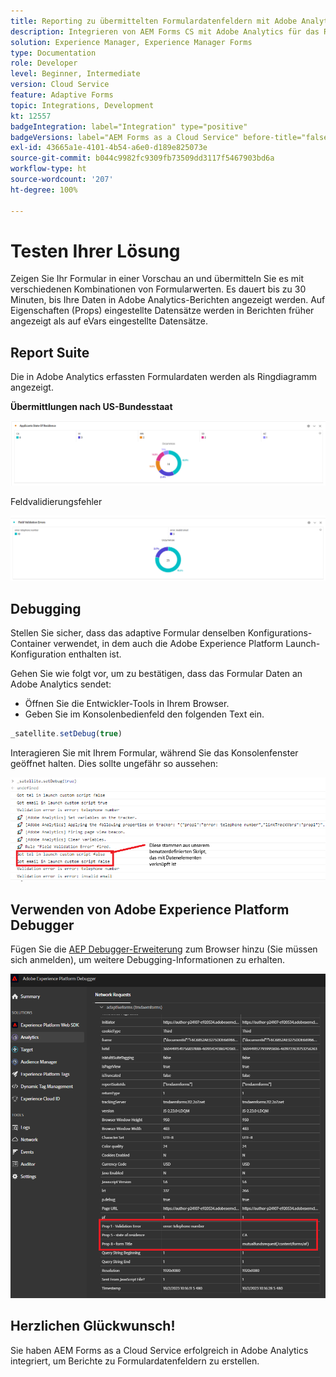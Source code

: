 ```yaml
---
title: Reporting zu übermittelten Formulardatenfeldern mit Adobe Analytics
description: Integrieren von AEM Forms CS mit Adobe Analytics für das Reporting zu Formulardatenfeldern
solution: Experience Manager, Experience Manager Forms
type: Documentation
role: Developer
level: Beginner, Intermediate
version: Cloud Service
feature: Adaptive Forms
topic: Integrations, Development
kt: 12557
badgeIntegration: label="Integration" type="positive"
badgeVersions: label="AEM Forms as a Cloud Service" before-title="false"
exl-id: 43665a1e-4101-4b54-a6e0-d189e825073e
source-git-commit: b044c9982fc9309fb73509dd3117f5467903bd6a
workflow-type: ht
source-wordcount: '207'
ht-degree: 100%

---
```


# Testen Ihrer Lösung

Zeigen Sie Ihr Formular in einer Vorschau an und übermitteln Sie es mit verschiedenen Kombinationen von Formularwerten. Es dauert bis zu 30 Minuten, bis Ihre Daten in Adobe Analytics-Berichten angezeigt werden. Auf Eigenschaften (Props) eingestellte Datensätze werden in Berichten früher angezeigt als auf eVars eingestellte Datensätze.

## Report Suite

Die in Adobe Analytics erfassten Formulardaten werden als Ringdiagramm angezeigt.

**Übermittlungen nach US-Bundesstaat**

![Antragsstellende nach Wohnsitz](assets/donut.png)

Feldvalidierungsfehler

![Feldvalidierungsfehler](assets/donut-field-validation.png)

## Debugging

Stellen Sie sicher, dass das adaptive Formular denselben Konfigurations-Container verwendet, in dem auch die Adobe Experience Platform Launch-Konfiguration enthalten ist.

Gehen Sie wie folgt vor, um zu bestätigen, dass das Formular Daten an Adobe Analytics sendet:

* Öffnen Sie die Entwickler-Tools in Ihrem Browser.
* Geben Sie im Konsolenbedienfeld den folgenden Text ein.

```javascript
_satellite.setDebug(true)
```

Interagieren Sie mit Ihrem Formular, während Sie das Konsolenfenster geöffnet halten. Dies sollte ungefähr so aussehen:

![Konsolen-Debugging](assets/debug.png)

## Verwenden von Adobe Experience Platform Debugger

Fügen Sie die [AEP Debugger-Erweiterung](https://experienceleague.adobe.com/docs/experience-platform/debugger/home.html?lang=de) zum Browser hinzu (Sie müssen sich anmelden), um weitere Debugging-Informationen zu erhalten.

![Platform Debugger](assets/platform-debugger.png)

## Herzlichen Glückwunsch!

Sie haben AEM Forms as a Cloud Service erfolgreich in Adobe Analytics integriert, um Berichte zu Formulardatenfeldern zu erstellen.